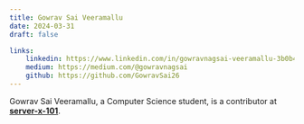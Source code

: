 ```yaml
---
title: Gowrav Sai Veeramallu
date: 2024-03-31
draft: false

links: 
    linkedin: https://www.linkedin.com/in/gowravnagsai-veeramallu-3b0b4624b/
    medium: https://medium.com/@gowravnagsai
    github: https://github.com/GowravSai26
---
```


Gowrav Sai Veeramallu, a Computer Science student, is a contributor at [**server-x-101**](https://serverx.org.in/).
